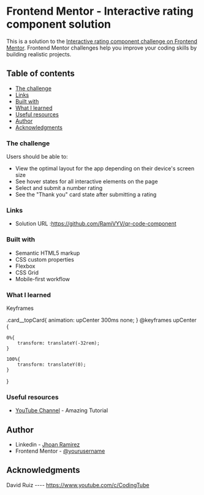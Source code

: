 # Frontend Mentor - Interactive rating component solution

This is a solution to the [Interactive rating component challenge on Frontend Mentor](https://www.frontendmentor.io/challenges/interactive-rating-component-koxpeBUmI). Frontend Mentor challenges help you improve your coding skills by building realistic projects. 

## Table of contents


  - [The challenge](#the-challenge)
  - [Links](#links)
  - [Built with](#built-with)
  - [What I learned](#what-i-learned)
  - [Useful resources](#useful-resources)
  - [Author](#author)
  - [Acknowledgments](#acknowledgments)


### The challenge

Users should be able to:

- View the optimal layout for the app depending on their device's screen size
- See hover states for all interactive elements on the page
- Select and submit a number rating
- See the "Thank you" card state after submitting a rating


### Links

- Solution URL :https://github.com/RamiVYV/qr-code-component

### Built with

- Semantic HTML5 markup
- CSS custom properties
- Flexbox
- CSS Grid
- Mobile-first workflow

### What I learned
Keyframes

.card__topCard{
    animation: upCenter 300ms none;
}
@keyframes upCenter {
    
    0%{
        transform: translateY(-32rem);
    }

    100%{ 
        transform: translateY(0);
    }
}


### Useful resources

- [YouTube Channel](https://www.youtube.com/c/CodingTube) - Amazing Tutorial

## Author

- Linkedin - [Jhoan Ramirez](https://www.linkedin.com/in/jhoan-ramirez-04a443b5/)
- Frontend Mentor - [@yourusername](https://www.frontendmentor.io/profile/RamiVYV)

## Acknowledgments

David Ruiz ---- https://www.youtube.com/c/CodingTube